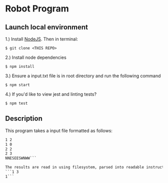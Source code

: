 # Robot Program

## Launch local environment
1.) Install [NodeJS](http://nodejs.org/download/). Then in terminal:

    $ git clone <THIS REPO>

2.) Install node dependencies

	$ npm install

3.) Ensure a input.txt file is in root directory and run the following command

	$ npm start

4.) If you'd like to view jest and linting tests?

	$ npm test

## Description

This program takes a input file formatted as follows:
```5 5
1 2
1 0
2 2
2 3
NNESEESWNWW```

The results are read in using filesystem, parsed into readable instructions, and then executed in terminal. The output is given in the form of final position and number of dirt patches cleaned. For the above directions, output would be
```1 3
1```
